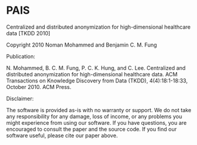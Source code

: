 # PAIS
Centralized and distributed anonymization for high-dimensional healthcare data [TKDD 2010] 

Copyright 2010 Noman Mohammed and Benjamin C. M. Fung

Publication:

N. Mohammed, B. C. M. Fung, P. C. K. Hung, and C. Lee. Centralized and distributed anonymization for high-dimensional healthcare data. ACM Transactions on Knowledge Discovery from Data (TKDD), 4(4):18:1-18:33, October 2010. ACM Press.

Disclaimer:

The software is provided as-is with no warranty or support. We do not take any responsibility for any damage, loss of income, or any problems you might experience from using our software. If you have questions, you are encouraged to consult the paper and the source code. If you find our software useful, please cite our paper above.
